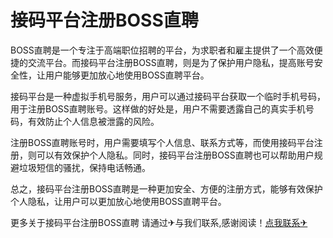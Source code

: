 # 接码平台注册BOSS直聘

BOSS直聘是一个专注于高端职位招聘的平台，为求职者和雇主提供了一个高效便捷的交流平台。而接码平台注册BOSS直聘，则是为了保护用户隐私，提高账号安全性，让用户能够更加放心地使用BOSS直聘平台。

接码平台是一种虚拟手机号服务，用户可以通过接码平台获取一个临时手机号码，用于注册BOSS直聘账号。这样做的好处是，用户不需要透露自己的真实手机号码，有效防止个人信息被泄露的风险。

注册BOSS直聘账号时，用户需要填写个人信息、联系方式等，而使用接码平台注册，则可以有效保护个人隐私。同时，接码平台注册BOSS直聘也可以帮助用户规避垃圾短信的骚扰，保持电话畅通。

总之，接码平台注册BOSS直聘是一种更加安全、方便的注册方式，能够有效保护个人隐私，让用户可以更加放心地使用BOSS直聘平台。

更多关于接码平台注册BOSS直聘 请通过✈与我们联系,感谢阅读！[点我联系✈](https://gm.G208.com)